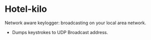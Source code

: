 Hotel-kilo
==========

Network aware keylogger: broadcasting on your local area network.

* Dumps keystrokes to UDP Broadcast address.
